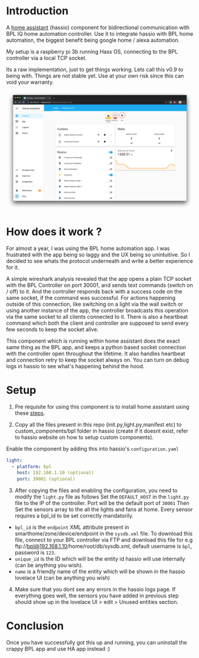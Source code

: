 # Introduction
A [home assistant](https://www.home-assistant.io/) (hassio) component for bidirectional communication with BPL IQ home automation controller.
Use it to integrate hassio with BPL home automation, the biggest benefit being google home / alexa automation.

My setup is a raspberry pi 3b running Hass OS, connecting to the BPL controller via a local TCP socket.

Its a raw implementation, just to get things working. Lets call this v0.9 to being with. Things are not stable yet. Use at your own risk since this can void your warranty.

![hassio-bpl-preview](images/preview.png)

# How does it work ?
For almost a year, I was using the BPL home automation app. I was frustrated with the app being so laggy and the UX being so unintuitive. So I decided to see whats the protocol underneath and write a better experience for it.

A simple wireshark analysis revealed that the app opens a plain TCP socket with the BPL Controller on port 30001, and sends text commands (switch on / off) to it. And the controller responds back with a success code on the same socket, if the command was successful. For actions happening outside of this connection, like switching on a light via the wall switch or using another instance of the app, the controller broadcasts this operation via the same socket to all clients connected to it. There is also a heartbeat command which both the client and controller are supposed to send every few seconds to keep the socket alive.

This component which is running within home assistant does the exact same thing as the BPL app, and keeps a python based socket connection with the controller open throughout the lifetime. It also handles heartbeat and connection retry to keep the socket always on. You can turn on debug logs in hassio to see what's happening behind the hood.

# Setup
1. Pre requisite for using this component is to install home assistant using these [steps](https://www.home-assistant.io/hassio/installation/).

2. Copy all the files present in this repo (init.py,light.py,manifest etc)  to custom_components/bpl folder in hassio (create if it doesnt exist, refer to hassio website on how to setup custom components).

Enable the component by adding this into hassio's `configuration.yaml` 
```yaml
light:
  - platform: bpl
    host: 192.168.1.10 (optional)
    port: 30001 (optional)
```

3. After copying the files and enabling the configuration, you need to modify the `light.py` file as follows
Set the `DEFAULT_HOST` in the `light.py` file to the IP of the controller. Port will be the default port of `30001`
Then Set the sensors array to the all the lights and fans at home. Every sensor requires a bpl_id to be set correctly mandatorily.


- `bpl_id` is the `endpoint` XML attribute present in smarthome/zone/device/endpoint in the `sysdb.xml` file. To download this file, connect to your BPL controller via FTP and download this file for e.g ftp://bpl@192.168.1.10/home/root/db/sysdb.xml, default username is `bpl`, password is `123`. 
- `unique_id` is the ID which will be the entity id hassio will use internally (can be anything you wish).
- `name` is a friendly name of the entity which will be shown in the hassio lovelace UI (can be anything you wish)

4. Make sure that you dont see any errors in the hassio logs page. If everything goes well, the sensors you have added in previous step should show up in the lovelace UI > edit > Unused entities section.

# Conclusion
Once you have successfully got this up and running, you can uninstall the crappy BPL app and use HA app instead :)
